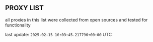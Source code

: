 ## PROXY LIST

all proxies in this list were collected from open sources and tested for functionality

last update: `2025-02-15 10:03:45.217796+00:00` UTC